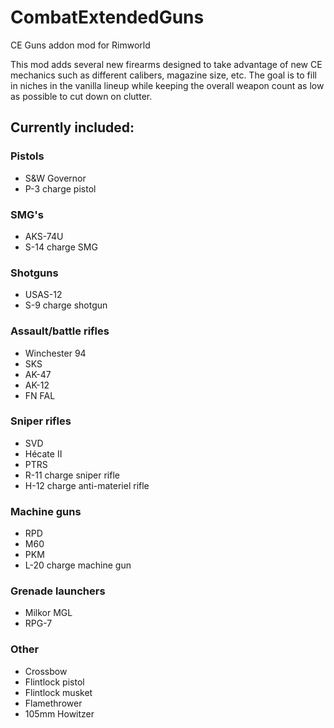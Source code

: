 # CombatExtendedGuns
CE Guns addon mod for Rimworld

This mod adds several new firearms designed to take advantage of new CE mechanics such as different calibers, magazine size, etc. The goal is to fill in niches in the vanilla lineup while keeping the overall weapon count as low as possible to cut down on clutter.

## Currently included:
### Pistols
- S&W Governor
- P-3 charge pistol
### SMG's
- AKS-74U
- S-14 charge SMG
### Shotguns
- USAS-12
- S-9 charge shotgun
### Assault/battle rifles
- Winchester 94
- SKS
- AK-47
- AK-12
- FN FAL
### Sniper rifles
- SVD
- Hécate II
- PTRS
- R-11 charge sniper rifle
- H-12 charge anti-materiel rifle
### Machine guns
- RPD
- M60
- PKM
- L-20 charge machine gun
### Grenade launchers
- Milkor MGL
- RPG-7
### Other
- Crossbow
- Flintlock pistol
- Flintlock musket
- Flamethrower
- 105mm Howitzer
